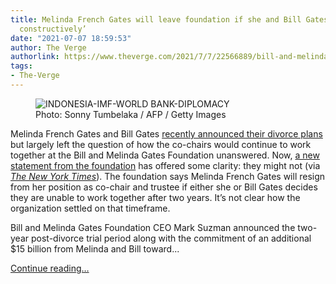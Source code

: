 ```yaml
---
title: Melinda French Gates will leave foundation if she and Bill Gates can’t ‘work
  constructively’
date: "2021-07-07 18:59:53"
author: The Verge
authorlink: https://www.theverge.com/2021/7/7/22566889/bill-and-melinda-gates-foundation-divorce-governance-plan-two-years
tags:
- The-Verge
---
```

<figure>
      <img alt="INDONESIA-IMF-WORLD BANK-DIPLOMACY" src="https://cdn.vox-cdn.com/thumbor/UfopBOBcHCfxDmt8Uhgb8SS6bdc=/0x42:4000x2709/1310x873/cdn.vox-cdn.com/uploads/chorus_image/image/69552418/1051872980.0.jpg" />
        <figcaption>Photo: Sonny Tumbelaka / AFP / Getty Images</figcaption>
    </figure>

  <p id="3TxH9o">Melinda French Gates and Bill Gates <a href="https://www.theverge.com/2021/5/3/22418019/bill-melinda-gates-marriage-separation-charity-foundation">recently announced their divorce plans</a> but largely left the question of how the co-chairs would continue to work together at the Bill and Melinda Gates Foundation unanswered. Now, <a href="https://www.gatesfoundation.org/ideas/media-center/press-releases/2021/07/bill-melinda-gates-foundation-mark-suzman-plans-evolve-governance">a new statement from the foundation</a> has offered some clarity: they might not (via <a href="https://www.nytimes.com/2021/07/07/business/gates-foundation-divorce.html"><em>The New York Times</em></a>). The foundation says Melinda French Gates will resign from her position as co-chair and trustee if either she or Bill Gates decides they are unable to work together after two years. It’s not clear how the organization settled on that timeframe.</p>
<p id="qoBvoh">Bill and Melinda Gates Foundation CEO Mark Suzman announced the two-year post-divorce trial period along with the commitment of an additional $15 billion from Melinda and Bill toward...</p>
  <p>
    <a href="https://www.theverge.com/2021/7/7/22566889/bill-and-melinda-gates-foundation-divorce-governance-plan-two-years">Continue reading&hellip;</a>
  </p>